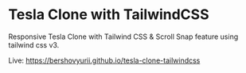 # Tesla Clone with TailwindCSS

Responsive Tesla Clone with Tailwind CSS & Scroll Snap feature using tailwind css v3.

Live: https://bershovyurii.github.io/tesla-clone-tailwindcss
